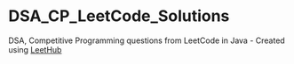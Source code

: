 # DSA_CP_LeetCode_Solutions
DSA, Competitive Programming questions from LeetCode in Java - Created using [LeetHub](https://github.com/QasimWani/LeetHub)
